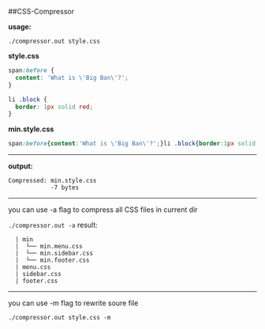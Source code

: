 ##CSS-Compressor

**usage:**

`
./compressor.out style.css
`


**style.css**
```css
span:before {
  content: 'What is \'Big Ban\'?';
}

li .block {
  border: 1px solid red;
}
```

**min.style.css**
```css
span:before{content:'What is \'Big Ban\'?';}li .block{border:1px solid red;}
```

<hr>

**output:**
```
Compressed: min.style.css
            -7 bytes
```

<hr>
you can use -a flag to compress all CSS files in current dir

`
./compressor.out -a
`
result:
```
  | min
  |  └── min.menu.css
  |  └── min.sidebar.css
  |  └── min.footer.css
  | menu.css
  | sidebar.css
  | footer.css
```
<hr>

you can use -m flag to rewrite soure file

`
./compressor.out style.css -m
`
